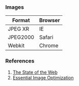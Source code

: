### Images
| Format | Browser |
| ------ | ------- |
| JPEG XR | IE |
| JPEG2000 | Safari |
| Webkit | Chrome |

### References
1. [The State of the Web](https://medium.com/@fox/talk-the-state-of-the-web-3e12f8e413b3)
2. [Essential Image Optimization](https://images.guide/)
